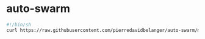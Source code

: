 # auto-swarm

```sh
#!/bin/sh
curl https://raw.githubusercontent.com/pierredavidbelanger/auto-swarm/master/cloud-init.sh | sh
```
